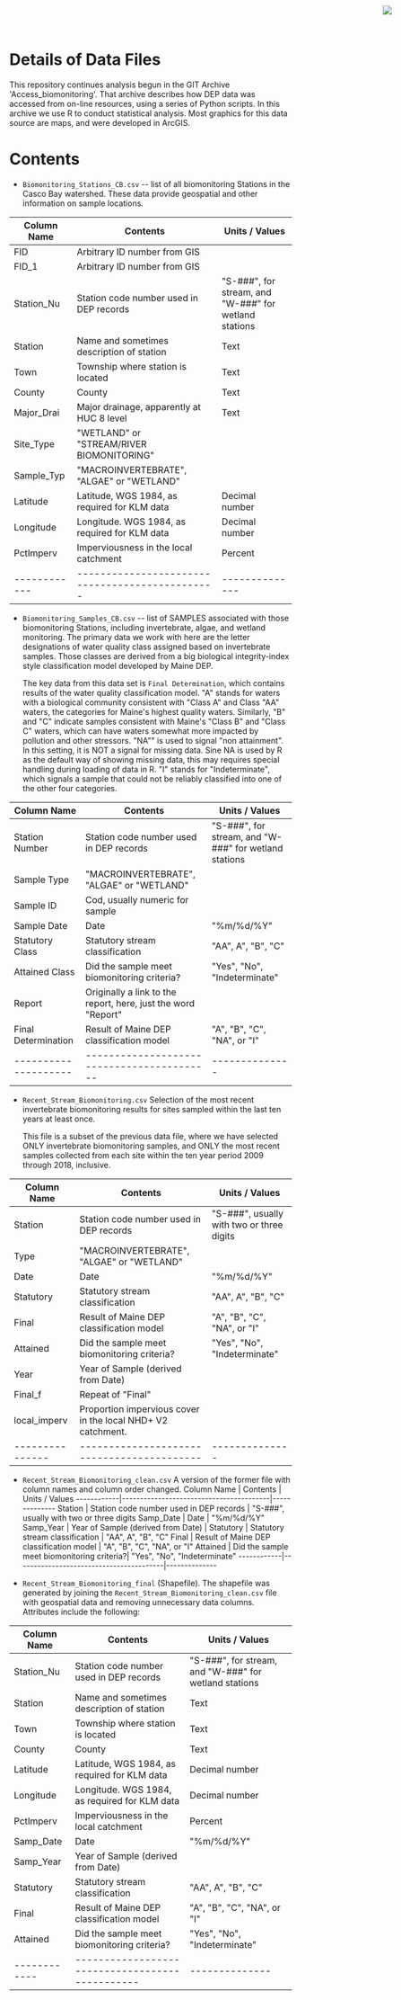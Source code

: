 <img
    src="https://www.cascobayestuary.org/wp-content/uploads/2014/04/logo_sm.jpg"
    style="position:absolute;top:10px;right:50px;" />

# Details of Data Files
This repository continues analysis begun in the GIT Archive
'Access_biomonitoring'.  That archive describes how DEP data was accessed 
from on-line resources, using a series of Python scripts. In this archive
we use R to conduct statistical analysis. Most graphics for this data source are
maps, and were developed in ArcGIS.

# Contents
*   `Biomonitoring_Stations_CB.csv` -- list of all biomonitoring Stations in the
    Casco Bay watershed. These data provide geospatial and other information
    on sample locations.

Column Name | Contents                                      | Units / Values
------------|-----------------------------------------------|--------------
FID         | Arbitrary ID number from GIS                  |
FID_1       | Arbitrary ID number from GIS                  |
Station_Nu  | Station code number used in DEP records       | "S-###", for stream, and "W-###" for wetland stations
Station     | Name and sometimes description of station     | Text
Town        | Township where station is located             | Text
County      | County                                        | Text
Major_Drai  | Major drainage, apparently at HUC 8 level     | Text
Site_Type   | "WETLAND" or "STREAM/RIVER BIOMONITORING"     |  
Sample_Typ  | "MACROINVERTEBRATE", "ALGAE" or "WETLAND"     |  
Latitude    | Latitude,  WGS 1984, as required for KLM data | Decimal number
Longitude   | Longitude. WGS 1984, as required for KLM data | Decimal number
PctImperv   | Imperviousness in the local catchment         | Percent
------------|-----------------------------------------------|--------------

*   `Biomonitoring_Samples_CB.csv` -- list of SAMPLES associated with those 
    biomonitoring Stations, including invertebrate, algae, and wetland
    monitoring. The primary data we work with here are the letter designations
    of water quality class assigned based on invertebrate samples.  Those
    classes are derived from a big biological integrity-index style
    classification model developed by Maine DEP.

    The key data from this data set is `Final Determination`, which contains
    results of the water quality classification model.  "A" stands for waters
    with a biological community consistent with "Class A" and Class "AA" waters,
    the categories for Maine's highest quality waters.  Similarly, "B" and "C"
    indicate samples consistent with Maine's "Class B" and "Class C" waters,
    which can have waters somewhat more impacted by pollution and other
    stressors.  "NA"" is used to signal "non attainment".  In this setting, it
    is NOT a signal for missing data. Sine NA is used by R as the default way of
    showing missing data, this may requires special handling during loading of
    data in R. "I" stands for "Indeterminate", which signals a sample that
    could not be reliably classified into one of the other four categories.

Column Name         | Contents                                 | Units / Values
--------------------|------------------------------------------|--------------
Station Number      | Station code number used in DEP records  | "S-###", for stream, and "W-###" for wetland stations
Sample Type         | "MACROINVERTEBRATE", "ALGAE" or "WETLAND"| 
Sample ID           | Cod, usually numeric for sample          | 
Sample Date         | Date                                     | "%m/%d/%Y"
Statutory Class     | Statutory stream classification          | "AA", A", "B", "C"
Attained Class      | Did the sample meet biomonitoring criteria? | "Yes", "No", "Indeterminate" 
Report              | Originally a link to the report, here, just the word "Report" | 
Final Determination | Result of Maine DEP classification model | "A", "B", "C", "NA", or "I"
--------------------|------------------------------------------|--------------

    

*   `Recent_Stream_Biomonitoring.csv` Selection of the most recent invertebrate
    biomonitoring results for sites sampled within the last ten years at least 
    once.

    This file is a subset of the previous data file, where we have selected ONLY
    invertebrate biomonitoring samples, and ONLY the most recent samples
    collected from each site within the ten year period 2009 through 2018,
    inclusive.

Column Name    | Contents                                 | Units / Values
---------------|------------------------------------------|--------------
Station        | Station code number used in DEP records  | "S-###", usually with two or three digits 
Type           | "MACROINVERTEBRATE", "ALGAE" or "WETLAND"| 
Date           | Date                                     | "%m/%d/%Y" 
Statutory      | Statutory stream classification          | "AA", A", "B", "C" 
Final          | Result of Maine DEP classification model | "A", "B", "C", "NA", or "I" 
Attained       | Did the sample meet biomonitoring criteria?| "Yes", "No", "Indeterminate" 
Year           | Year of Sample (derived from Date)       | 
Final_f        | Repeat of "Final"                        | 
local_imperv   | Proportion impervious cover in the local NHD+ V2 catchment.| 
---------------|------------------------------------------|--------------

*   `Recent_Stream_Biomonitoring_clean.csv`  A version of the former file with
    column names and column order changed.
Column Name | Contents                                | Units / Values
------------|-----------------------------------------|--------------
Station     | Station code number used in DEP records | "S-###", usually with two or three digits 
Samp_Date   |  Date                                   | "%m/%d/%Y" 
Samp_Year   | Year of Sample (derived from Date)      | 
Statutory   | Statutory stream classification         | "AA", A", "B", "C" 
Final       |   Result of Maine DEP classification model | "A", "B", "C", "NA", or "I" 
Attained    | Did the sample meet biomonitoring criteria?| "Yes", "No", "Indeterminate" 
------------|-----------------------------------------|--------------

*   `Recent_Stream_Biomonitoring_final` (Shapefile). The shapefile was
    generated by joining the `Recent_Stream_Biomonitoring_clean.csv` file with 
    geospatial data and removing unnecessary data columns. Attributes include 
    the following:

Column Name | Contents                                      | Units / Values
------------|-----------------------------------------------|--------------
Station_Nu  | Station code number used in DEP records       | "S-###", for stream, and "W-###" for wetland stations
Station     | Name and sometimes description of station     | Text 
Town        | Township where station is located             | Text 
County      | County                                        | Text 
Latitude    | Latitude,  WGS 1984, as required for KLM data | Decimal number
Longitude   | Longitude. WGS 1984, as required for KLM data | Decimal number
PctImperv   | Imperviousness in the local catchment         | Percent
Samp_Date   |  Date                                         | "%m/%d/%Y" 
Samp_Year   | Year of Sample (derived from Date)            | 
Statutory   | Statutory stream classification               | "AA", A", "B", "C" 
Final       |   Result of Maine DEP classification model    | "A", "B", "C", "NA", or "I" 
Attained    | Did the sample meet biomonitoring criteria?   | "Yes", "No", "Indeterminate" 
------------|-----------------------------------------------|--------------

